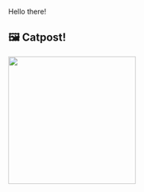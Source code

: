 Hello there!



## 🖼️ Catpost!

<sub>
    <img src="https://cdn2.thecatapi.com/images/32t.gif" height="256">
</sub>

